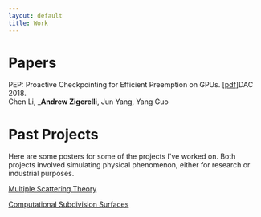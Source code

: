 ```yaml
---
layout: default
title: Work
---
```

# Papers
PEP: Proactive Checkpointing for Efficient Preemption on GPUs. \[[pdf](../papers/pep-p.pdf)\]DAC 2018.<br />
Chen Li, _**Andrew Zigerelli**, Jun Yang, Yang Guo

# Past Projects

Here are some posters for some of the projects I've worked on. Both projects
involved simulating physical phenomenon, either for research or industrial
purposes.

<a href="mst.pdf">Multiple Scattering Theory</a>

<a href="sub_bio.pdf">Computational Subdivision Surfaces</a>
